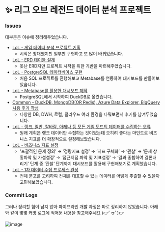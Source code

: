 # ✨ **리그 오브 레전드 데이터 분석 프로젝트**

### Issues
대부분은 이슈에 정리해두었습니다.

- [LoL - 게임 데이터 분석 프로젝트 기획](https://github.com/uowol/Game-Data-Analysis/issues/3) 
  - 시작은 창대했지만 일부만 구현하고 또 많이 바뀌었습니다. 
- [LoL - ERD 테이블 설계](https://github.com/uowol/Game-Data-Analysis/issues/4) 
  - 못난 ERD지만 프로젝트 시작을 위한 기반을 마련해주었습니다. 
- [LoL - PostgreSQL 데이터베이스 구현](https://github.com/uowol/Game-Data-Analysis/issues/5) 
  - 처음 SQL 프로젝트를 진행해보고 Metabase를 연동하여 대시보드를 만들어보았습니다.
- [LoL - Metabase를 활용한 대시보드 제작](https://github.com/uowol/Game-Data-Analysis/issues/6) 
  - PostgreSQL에서 시작하여 DuckDB로 옮겼습니다.
- [Common - DuckDB, MongoDB(OR Redis), Azure Data Explorer, BigQuery 사용 후기 작성](https://github.com/uowol/Game-Data-Analysis/issues/7) 
  - 다양한 DB, DWH, 로컬, 클라우드 여러 환경을 다뤄보면서 후기를 남겨두었습니다.
- [LoL - 랭크, 일반, 칼바람, 아레나 등 모든 게임 모드의 데이터를 수집하는 오류](https://github.com/uowol/Game-Data-Analysis/issues/8)
  - 원래 계획은 랭크 데이터만 수집하는 것이었는데 오히려 좋다는 마인드로 비즈니스 지표를 더 확장적으로 설정해보았습니다.
- [LoL - 비즈니스 지표 설정](https://github.com/uowol/Game-Data-Analysis/issues/9)
  - '포괄적인 문제 정의’ → ‘정량지표 설정’ → ‘지표 구체화’ → ‘관찰‘ → ‘문제 상황파악 및 가설설정’ → ‘접근지점 파악 및 지표설정’ → ‘결과 종합하여 결론내리기' 단계 중 ‘관찰‘ 단계까지 대시보드를 활용해 구현해보기로 계획했습니다.
- [LoL - 1차 데이터 수집 프로세스 완성](https://github.com/uowol/Game-Data-Analysis/issues/10)
  - 전체 분포를 고려하여 전체를 대표할 수 있는 데이터를 어떻게 추출할 수 있을까 고민해보았습니다.

### Commit Logs

그러나 정리할 힘이 남지 않아 파이프라인 개발 과정은 따로 정리하지 않았습니다.
아래와 같이 몇몇 커밋 로그에 적어둔 내용을 참고해주세요 (👉ﾟヮﾟ)👉

![image](https://github.com/user-attachments/assets/033195e0-a28c-4860-bc18-17522b730269)

